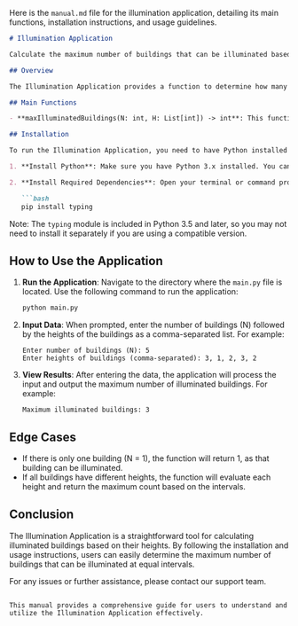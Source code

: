 Here is the `manual.md` file for the illumination application, detailing its main functions, installation instructions, and usage guidelines.

```markdown
# Illumination Application

Calculate the maximum number of buildings that can be illuminated based on their heights.

## Overview

The Illumination Application provides a function to determine how many buildings can be illuminated based on their heights. The application takes the number of buildings and their respective heights as input and calculates the maximum number of buildings that can be illuminated at equal intervals.

## Main Functions

- **maxIlluminatedBuildings(N: int, H: List[int]) -> int**: This function encapsulates the logic for calculating the maximum number of illuminated buildings. It iterates through unique heights, checks indices of buildings with those heights, and counts how many can be illuminated at equal intervals.

## Installation

To run the Illumination Application, you need to have Python installed on your machine. Follow these steps to set up the environment:

1. **Install Python**: Make sure you have Python 3.x installed. You can download it from [python.org](https://www.python.org/downloads/).

2. **Install Required Dependencies**: Open your terminal or command prompt and run the following command to install the necessary dependencies:

   ```bash
   pip install typing
   ```

   Note: The `typing` module is included in Python 3.5 and later, so you may not need to install it separately if you are using a compatible version.

## How to Use the Application

1. **Run the Application**: Navigate to the directory where the `main.py` file is located. Use the following command to run the application:

   ```bash
   python main.py
   ```

2. **Input Data**: When prompted, enter the number of buildings (N) followed by the heights of the buildings as a comma-separated list. For example:

   ```
   Enter number of buildings (N): 5
   Enter heights of buildings (comma-separated): 3, 1, 2, 3, 2
   ```

3. **View Results**: After entering the data, the application will process the input and output the maximum number of illuminated buildings. For example:

   ```
   Maximum illuminated buildings: 3
   ```

## Edge Cases

- If there is only one building (N = 1), the function will return 1, as that building can be illuminated.
- If all buildings have different heights, the function will evaluate each height and return the maximum count based on the intervals.

## Conclusion

The Illumination Application is a straightforward tool for calculating illuminated buildings based on their heights. By following the installation and usage instructions, users can easily determine the maximum number of buildings that can be illuminated at equal intervals.

For any issues or further assistance, please contact our support team.
```

This manual provides a comprehensive guide for users to understand and utilize the Illumination Application effectively.